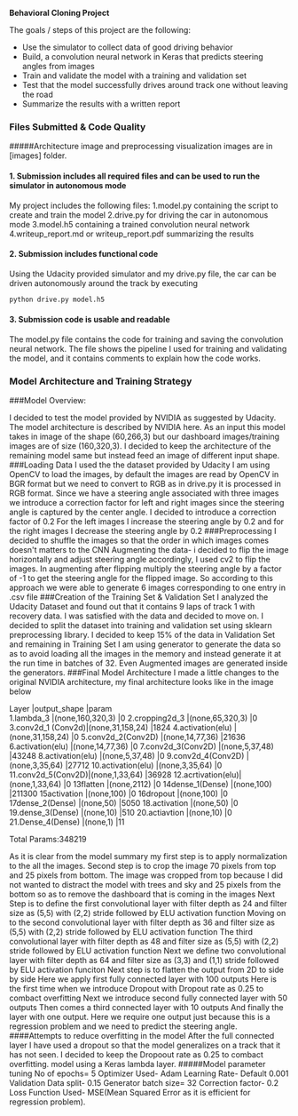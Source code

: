 **Behavioral Cloning Project**

The goals / steps of this project are the following:
* Use the simulator to collect data of good driving behavior
* Build, a convolution neural network in Keras that predicts steering angles from images
* Train and validate the model with a training and validation set
* Test that the model successfully drives around track one without leaving the road
* Summarize the results with a written report
### Files Submitted & Code Quality

#####Architecture image and preprocessing visualization images are in [images] folder.

#### 1. Submission includes all required files and can be used to run the simulator in autonomous mode

My project includes the following files:
 1.model.py containing the script to create and train the model
 2.drive.py for driving the car in autonomous mode
 3.model.h5 containing a trained convolution neural network 
 4.writeup_report.md or writeup_report.pdf summarizing the results
#### 2. Submission includes functional code
Using the Udacity provided simulator and my drive.py file, the car can be driven autonomously around the track by executing 
```sh
python drive.py model.h5
```
#### 3. Submission code is usable and readable

The model.py file contains the code for training and saving the convolution neural network. The file shows the pipeline I used for training and validating the model, and it contains comments to explain how the code works.

### Model Architecture and Training Strategy
###Model Overview:

I decided to test the model provided by NVIDIA as suggested by Udacity. The model architecture is described by NVIDIA 
here. As an input this model takes in image of the shape (60,266,3) but our dashboard
 images/training images are of size (160,320,3). I decided to keep the architecture of 
the remaining model same but instead feed an image of different input shape.
###Loading Data
I used the the dataset provided by Udacity
I am using OpenCV to load the images, by default the images are read by OpenCV in BGR
 format but we need to convert to RGB as in drive.py it is processed in RGB format.
Since we have a steering angle associated with three images we introduce a correction
 factor for left and right images since the steering angle is captured by the center angle.
I decided to introduce a correction factor of 0.2
For the left images I increase the steering angle by 0.2 and for the right images I 
decrease the steering angle by 0.2
###Preprocessing
I decided to shuffle the images so that the order in which images comes doesn't matters 
to the CNN
Augmenting the data- i decided to flip the image horizontally and adjust steering angle
 accordingly, I used cv2 to flip the images.
In augmenting after flipping multiply the steering angle by a factor of -1 to get the 
steering angle for the flipped image.
So according to this approach we were able to generate 6 images corresponding to one
 entry in .csv file
###Creation of the Training Set & Validation Set
I analyzed the Udacity Dataset and found out that it contains 9 laps of track 1 with
 recovery data. I was satisfied with the data and decided to move on.
I decided to split the dataset into training and validation set using sklearn 
preprocessing library.
I decided to keep 15% of the data in Validation Set and remaining in Training Set
I am using generator to generate the data so as to avoid loading all the images in the
 memory and instead generate it at the run time in batches of 32. Even Augmented images 
are generated inside the generators.
###Final Model Architecture
I made a little changes to the original NVIDIA architecture, my final architecture looks like in the image below

Layer              |output_shape           |param     
1.lambda_3         |(none,160,320,3)       |0
2.cropping2d_3     |(none,65,320,3)        |0
3.conv2d_1 (Conv2d)|(none,31,158,24)     |1824
4.activation(elu)  |(none,31,158,24)       |0
5.conv2d_2(Conv2D) |(none,14,77,36)        |21636
6.activation(elu)  |(none,14,77,36)        |0
7.conv2d_3(Conv2D) |(none,5,37,48)       |43248
8.activation(elu)  |(none,5,37,48)         |0
9.conv2d_4(Conv2D) |(none,3,35,64)         |27712
10.activation(elu) |(none,3,35,64)         |0
11.conv2d_5(Conv2D)|(none,1,33,64)         |36928
12.acrtivation(elu)|(none,1,33,64)         |0
13flatten          |(none,2112)            |0
14dense_1(Dense)   |(none,100)             |211300
15activation       |(none,100)             |0
16dropout          |(none,100)             |0
17dense_2(Dense)   |(none,50)              |5050
18.activation      |(none,50)              |0
19.dense_3(Dense)  |(none,10)              |510
20.actiavtion      |(none,10)              |0
21.Dense_4(Dense)  |(none,1)               |11

Total Params:348219

As it is clear from the model summary my first step is to apply normalization to the all the
 images.
Second step is to crop the image 70 pixels from top and 25 pixels from bottom. The image 
was cropped from top because 
I did not wanted to distract the model with trees and sky and 25 pixels from the bottom 
so as to remove the dashboard that is coming in the images
Next Step is to define the first convolutional layer with filter depth as 24 and filter size as (5,5) with (2,2) stride followed by ELU activation function
Moving on to the second convolutional layer with filter depth as 36 and filter size as (5,5) with (2,2) stride followed by ELU activation function
The third convolutional layer with filter depth as 48 and filter size as (5,5) with (2,2) stride followed by ELU activation function
Next we define two convolutional layer with filter depth as 64 and filter size as (3,3) and (1,1) stride followed by ELU activation funciton
Next step is to flatten the output from 2D to side by side
Here we apply first fully connected layer with 100 outputs
Here is the first time when we introduce Dropout with Dropout rate as 0.25 to combact overfitting
Next we introduce second fully connected layer with 50 outputs
Then comes a third connected layer with 10 outputs
And finally the layer with one output.
Here we require one output just because this is a regression problem and we need to predict the steering angle.
####Attempts to reduce overfitting in the model
After the full connected layer I have used a dropout so that the model generalizes on a
 track that it has not seen. I decided to keep the Dropoout rate as 0.25 to combact 
overfitting. model using a Keras lambda layer.
#####Model parameter tuning
No of epochs= 5
Optimizer Used- Adam
Learning Rate- Default 0.001
Validation Data split- 0.15
Generator batch size= 32
Correction factor- 0.2
Loss Function Used- MSE(Mean Squared Error as it is efficient for regression problem).




